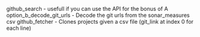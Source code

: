 github_search - usefull if you can use the API for the bonus of A
option_b_decode_git_urls - Decode the git urls from the sonar_measures csv
github_fetcher - Clones projects given a csv file (git_link at index 0 for each line)